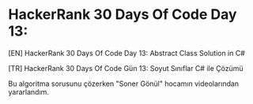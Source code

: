 # HackerRank 30 Days Of Code Day 13:
[EN] HackerRank 30 Days Of Code Day 13: Abstract Class Solution in C# 

[TR] HackerRank 30 Days Of Code Gün 13: Soyut Sınıflar C# ile Çözümü

Bu algoritma sorusunu çözerken "Soner Gönül" hocamın videolarından yararlandım.
